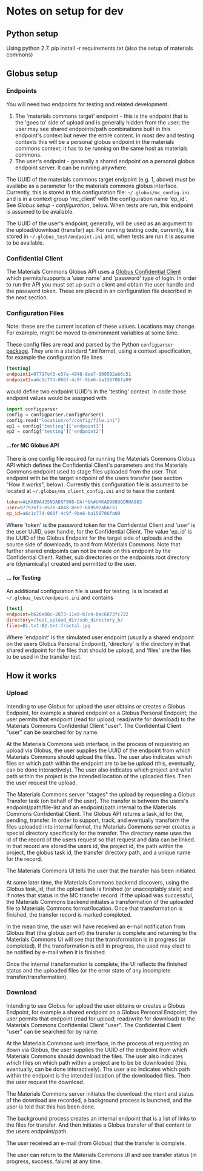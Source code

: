 Notes on setup for dev
======================

Python setup
------------

Using python 2.7.
pip install -r requirements.txt
(also the setup of materials commons)

Globus setup
------------
### Endpoints
You will need two endpoints for testing and related development. 
1. The 'materials commons target' endpoint - this is the endpoint that is the 'goes to'
    side of upload and is generally hidden from the user; the user may see shared
    endpoints/path combinations built in this endpoint's context but never the entire content.
    In most dev and testing contexts this will be a personal globus endpoint in the
    materials commons context; it has to be running on the same host as materials commons.
2. The user's endpoint - generally a shared endpoint on a personal globus endpoint server.
    It can be running anywhere.
    
The UUID of the materials commons target endpoint (e.g. 1, above) must be availabe as a parameter
for the materials commons globus interface. Currently, this is stored in this configuration file:
`~/.globus/mc_config.ini` and is in a context group 'mc_client' with the configuration name 'ep_id'.
See *Globus setup - configuration*, below. When tests are run, this endpoint is assumed to be available.

The UUID of the user's endpoint, generally, will be used as an argument to the upload/download
(transfer) api. For running testing code, currently, it is stored in
`~/.globus_test/endpoint.ini` and, when tests are run it is assume to be available.

### Confidential Client

The Materials Commons Globus API uses a
[Globus Confidential Client](https://docs.globus.org/api/auth/reference/#client_credentials_grant)
which permits/supports a 'user name' and 'password' type of login. In order to run the
API you must set up such a client and obtain the user handle and the password token.
These are placed in an configuration file described in the next section.

### Configuration Files
Note: these are the current location of these values. Locations may change. For example,
might be moved to environment variables at some time.

These config files are read and parsed by the Python `configparser` 
[package](https://docs.python.org/2/library/configparser.html).
They are in a
standard *.ini format, using a context specification, for example the configuration file lines
```ini
[testing]
endpoint1=97797ef3-e57e-4848-8ee7-809592ab6c51
endpoint2=a6c1c77d-066f-4c9f-9be6-ba156706fa09
```

would define two endpoint UUID's in the 'testing' context. In code those endpoint values
would be assigned with
```python
import configparser
config = configparser.ConfigParser()
config.read("location/of/config/file.ini")
ep1 = config['testing']['endpoint1']
ep2 = config['testing']['endpoint2']
```
#### ...for MC Globus API
There is one config file required for running the Materials Commons Globus API which defines the
Confidential Client's parameters and the Materials Commons endpoint used to stage files uploaded from
the user. That endpoint with be the target endpoint of the users transfer (see section "How it works", below).
Currently this configuration file
is assumed to be located at `~/.globus/mn_client_config.ini` and to have the content
```ini
token=ALKA89A435NOADSF908-DA(*&%#UHKAD988UQORHA983
user=97797ef3-e57e-4848-8ee7-809592ab6c51
ep_id=a6c1c77d-066f-4c9f-9be6-ba156706fa09
```
Where 'token' is the password token for the Confidential Client and 'user' is the user UUID, user handle,
for the Confidential Client. The value 'ep_id' is the UUID of the Globus Endpoint for the target side of uploads
and the source side of downloads, to and from Materials Commons. Note that further shared endpoints can not
be made on this endpoint by the Confidential Client. Rather, sub directories or the endpoints root directory are
(dynamically) created and permitted to the user. 


#### ... for Testing
An additional configuration file is used for testing. Is is located at `~/.globus_test/endpoint.ini` and contains
```ini
[test]
endpoint=b626e88c-2873-11e8-b7c4-0ac6873fc732
directory=/test_upload_dir/sub_directory_b/
files=B1.txt:B2.txt:fractal.jpg
```
Where 'endpoint' is the simulated user endpoint (usually a shared endpoint on the users Globus Personal Endpoint),
'directory' is the directory in that shared endpoint for the files that should be upload, and 'files' are the files 
to be used in the transfer test. 

How it works
------------

### Upload
Intending to use Globus for upload the user obtains or creates a Globus Endpoint, for example a shared endpoint on 
a Globus Personal Endpoint; the user permits that endpoint (read for upload; read/write for download)
to the Materials Commons Confidential Client "user". The Confidential Client "user" can be searched for by name.

At the Materials Commons web interface, in the process of requesting an upload via Globus, the user supplies the UUID
of the endpoint from which Materials Commons should upload the files. The user also indicates
which files on which path within the endpoint are to be be upload (this, eventually, can be
done interactively). The user also indicates which project and what path within the project is the intended
location of the uploaded files. Then the user request the upload.

The Materials Commons server "stages" the upload by requesting a Globus Transfer task (on behalf of the user).
The transfer is between the users's endpoint/path/file-list and an endpoint/path internal to the Materials Commons
Confidential Client. The Globus API returns a task_id for the, pending, transfer.
In order to support, track, and eventually transform the files uploaded into internal format, the
Materials Commons server creates a special directory specifically for the transfer. The directory name uses the
id of the record of the users request so that request and data can be linked. In that record are stored the users id,
the project id, the path within the project, the globus task id, the transfer directory path, and a unique name for
the record.

The Materials Commons UI tells the user that the transfer has been initiated.

At some later time, the Materials Commons backend discovers, using the Globus task_id, that the upload task is
finished (or unacceptably stale) and if notes that status in the MC transfer record. If the upload was successful,
the Materials Commons backend initiates a transformation of the uploaded file to Materials Commons format/location.
Once that transformation is finished, the transfer record is marked completed.

In the mean time, the user will have received an e-mail notification from Globus that (the globus part of) the transfer
is complete and returning to the Materials Commons UI will see that the transformation is in progress (or completed).
If the transformation is still in progress, the used may elect to be notified by e-mail when it is finished.

Once the internal transformation is complete, the UI reflects the finished status and the uploaded files
(or the error state of any incomplete transfer/transformation).

### Download
Intending to use Globus for upload the user obtains or creates a Globus Endpoint, for example a shared endpoint on 
a Globus Personal Endpoint; the user permits that endpoint (read for upload; read/write for download)
to the Materials Commons Confidential Client "user". The Confidential Client "user" can be searched for by name.

At the Materials Commons web interface, in the process of requesting an down via Globus, the user supplies the UUID
of the endpoint from which Materials Commons should download the files. The user also indicates
which files on which path within a project are to be be downloaded (this, eventually, can be
done interactively). The user also indicates which path within the endpoint is the intended
location of the downloaded files. Then the user request the download.

The Materials Commons server initiates the download: the ntent and status of the download are recorded, 
a background process is launched, and the user is told that this has been done.

The background process creates an internal endpoint that is a list of links to the files for transfer. And then
initiates a Globus transfer of that content to the users endpoint/path.

The user received an e-mail (from Globus) that the transfer is complete.

The user can return to the Materials Commons UI and see transfer status (in progress, success, falure) at any time.

